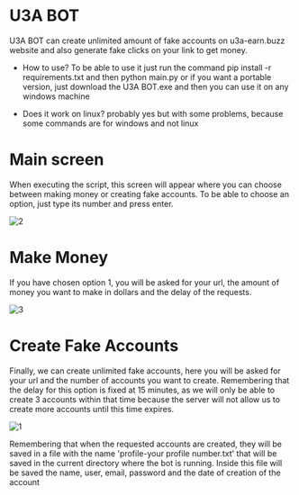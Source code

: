 # U3A BOT
U3A BOT can create unlimited amount of fake accounts on u3a-earn.buzz website and also generate fake clicks on your link to get money.

* How to use? 
To be able to use it just run the command pip install -r requirements.txt and then python main.py or if you want a portable version, just download the U3A BOT.exe and then you can use it on any windows machine

* Does it work on linux?
probably yes but with some problems, because some commands are for windows and not linux

# Main screen
When executing the script, this screen will appear where you can choose between making money or creating fake accounts. To be able to choose an option, just type its number and press enter.

![2](https://user-images.githubusercontent.com/77591040/177911527-265bbd9e-4c2c-41ef-b1bf-18b59a108ff4.PNG)

# Make Money
If you have chosen option 1, you will be asked for your url, the amount of money you want to make in dollars and the delay of the requests.

![3](https://user-images.githubusercontent.com/77591040/177911528-ace89ff4-e210-4cb8-b5d2-6c27870013fe.PNG)

# Create Fake Accounts
Finally, we can create unlimited fake accounts, here you will be asked for your url and the number of accounts you want to create. Remembering that the delay for this option is fixed at 15 minutes, as we will only be able to create 3 accounts within that time because the server will not allow us to create more accounts until this time expires.

![1](https://user-images.githubusercontent.com/77591040/177911714-f82e9cde-418a-433b-ae73-ed06337ae2b6.PNG)

Remembering that when the requested accounts are created, they will be saved in a file with the name 'profile-your profile number.txt' that will be saved in the current directory where the bot is running. Inside this file will be saved the name, user, email, password and the date of creation of the account
